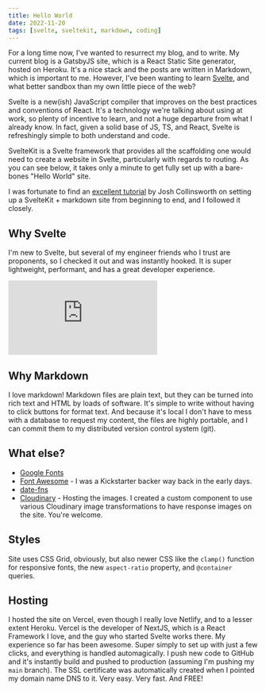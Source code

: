 ```yaml
---
title: Hello World
date: 2022-11-20
tags: [svelte, sveltekit, markdown, coding]
---
```


<script>
    import CloudinaryImage from '$lib/components/CloudinaryImage.svelte'
</script>

For a long time now, I've wanted to resurrect my blog, and to write. My current blog is a GatsbyJS site, which is a React Static Site generator, hosted on Heroku. It's a nice stack and the posts are written in Markdown, which is important to me. However, I've been wanting to learn [Svelte](https://svelte.dev/), and what better sandbox than my own little piece of the web?

Svelte is a new(ish) JavaScript compiler that improves on the best practices and conventions of React. It's a technology we're talking about using at work, so plenty of incentive to learn, and not a huge departure from what I already know. In fact, given a solid base of JS, TS, and React, Svelte is refreshingly simple to both understand and code.

SvelteKit is a Svelte framework that provides all the scaffolding one would need to create a website in Svelte, particularly with regards to routing. As you can see below, it takes only a minute to get fully set up with a bare-bones "Hello World" site.

<CloudinaryImage alt="cloudinary setup" image_name="sveltekit_cli" caption="Cloudinary setup in terminal" />

I was fortunate to find an [excellent tutorial](https://joshcollinsworth.com/blog/build-static-sveltekit-markdown-blog) by Josh Collinsworth on setting up a SvelteKit + markdown site from beginning to end, and I followed it closely.

## Why Svelte

I'm new to Svelte, but several of my engineer friends who I trust are proponents, so I checked it out and was instantly hooked. It is super lightweight, performant, and has a great developer experience.

<iframe class="youtube" src="https://www.youtube.com/embed/AdNJ3fydeao" title="YouTube video player" frameborder="0" allow="accelerometer; autoplay; clipboard-write; encrypted-media; gyroscope; picture-in-picture" allowfullscreen></iframe>

## Why Markdown

I love markdown! Markdown files are plain text, but they can be turned into rich text and HTML by loads of software. It's simple to write without having to click buttons for format text. And because it's local I don't have to mess with a database to request my content, the files are highly portable, and I can commit them to my distributed version control system (git).

## What else?

- [Google Fonts](https://fonts.google.com/)
- [Font Awesome](https://fontawesome.com/) - I was a Kickstarter backer way back in the early days.
- [date-fns](https://date-fns.org/)
- [Cloudinary](https://cloudinary.com/) - Hosting the images. I created a custom component to use various Cloudinary image transformations to have response images on the site. You're welcome.

## Styles

Site uses CSS Grid, obviously, but also newer CSS like the `clamp()` function for responsive fonts, the new `aspect-ratio` property, and `@container` queries.

## Hosting

I hosted the site on Vercel, even though I really love Netlify, and to a lesser extent Heroku. Vercel is the developer of NextJS, which is a React Framework I love, and the guy who started Svelte works there. My experience so far has been awesome. Super simply to set up with just a few clicks, and everything is handled automagically. I push new code to GitHub and it's instantly build and pushed to production (assuming I'm pushing my `main` branch). The SSL certificate was automatically created when I pointed my domain name DNS to it. Very easy. Very fast. And FREE!
